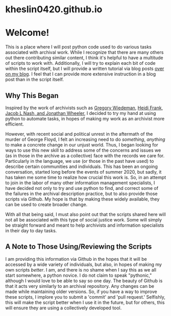# kheslin0420.github.io

# Welcome!

This is a place where I will post python code used to do various tasks associated with archival work. While I recognize that there are many others out there
contributing similar content, I think it's helpful to have a multitude of scripts to work with. Additionally, I will try to explain each bit of code
within the script itself, but I will provide a written tutorial via blog posts [over on my blog](https://kaylaheslin.com). I feel that I can provide more extensive instruction in a blog post than in the script itself. 

## Why This Began

Inspired by the work of archivists such as [Gregory Wiedeman](https://practicaltechnologyforarchives.org/issue7_wiedeman/#ftn2), [Heidi Frank](https://journal.code4lib.org/articles/8336), [Jacob L Nash, and Jonathan Wheeler](http://www.dlib.org/dlib/january16/nash/01nash.html), I decided to try my hand at using python to automate tasks, in hopes of making my work as an archivist more efficient. 

However, with recent social and political unrest in the aftermath of the murder of George Floyd, I felt an increasing need to do *something*, *anything* to make a concrete change in our unjust world. Thus, I began looking for ways to use this new skill to address some of the concerns and issues we (as in those in the archive as a collective) face with the records we care for. Particularly in the language, we use (or those in the past have used) to describe certain communities and individuals. This has been an ongoing conversation, started long before the events of summer 2020, but sadly, it has taken me some time to realize how crucial this work is. So, in an attempt to join in the labor of many other information management specialists, I have decided not only to try and use python to find, and correct some of the failures in the archival description practice, but to also provide those scripts via Github. My hope is that by making these widely available, they can be used to create broader change. 

With all that being said, I must also point out that the scripts shared here will not all be associated with this type of social justice work. Some will simply be straight forward and meant to help archivists and information specialists in their day to day tasks.

## A Note to Those Using/Reviewing the Scripts

I am providing this information via Github in the hopes that it will be accessed by a wide variety of individuals, but also, in hopes of making my own scripts *better*. I am, and there is no shame when I say this as we all start somewhere, a python novice. I do not claim to speak "pythonic," although I would love to be able to say so one day. The beauty of Github is that it acts very similarly to an archival repository. Any changes can be made while maintaining older versions. So, if you have a way to improve these scripts, I implore you to submit a 'commit' and 'pull request.' Selfishly, this will make the script better when I use it in the future, but for others, this will ensure they are using a collectively developed tool. 

